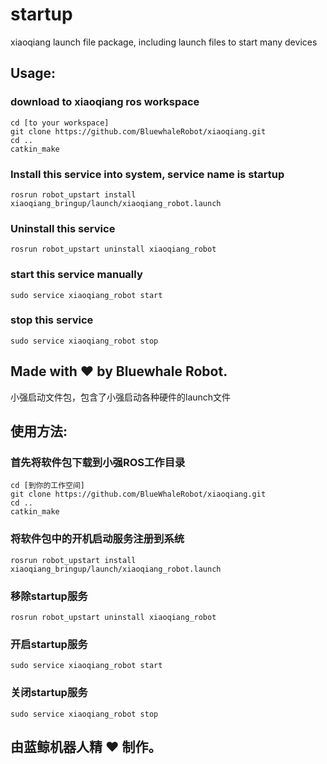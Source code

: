 # startup

xiaoqiang launch file package, including launch files to start many devices

## Usage:
### download to xiaoqiang ros workspace
```
cd [to your workspace]
git clone https://github.com/BluewhaleRobot/xiaoqiang.git
cd ..
catkin_make
```   
### Install this service into system, service name is startup
```
rosrun robot_upstart install xiaoqiang_bringup/launch/xiaoqiang_robot.launch
```
### Uninstall this service
```
rosrun robot_upstart uninstall xiaoqiang_robot
```
### start this service manually
```
sudo service xiaoqiang_robot start
```
### stop this service
```
sudo service xiaoqiang_robot stop
```
## Made with :heart: by Bluewhale Robot.


小强启动文件包，包含了小强启动各种硬件的launch文件

## 使用方法:
### 首先将软件包下载到小强ROS工作目录
```
cd [到你的工作空间]
git clone https://github.com/BlueWhaleRobot/xiaoqiang.git
cd ..
catkin_make
```   
### 将软件包中的开机启动服务注册到系统
```
rosrun robot_upstart install xiaoqiang_bringup/launch/xiaoqiang_robot.launch
```
### 移除startup服务
```
rosrun robot_upstart uninstall xiaoqiang_robot
```
### 开启startup服务
```
sudo service xiaoqiang_robot start
```
### 关闭startup服务
```
sudo service xiaoqiang_robot stop
```
## 由蓝鲸机器人精 :heart: 制作。
